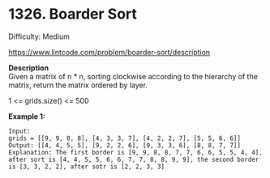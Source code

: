 # 1326. Boarder Sort

Difficulty: Medium

https://www.lintcode.com/problem/boarder-sort/description

**Description**  
Given a matrix of n * n, sorting clockwise according to the hierarchy of the matrix, return the matrix ordered by layer.

1 <= grids.size() <= 500

**Example 1:**
```
Input:
grids = [[9, 9, 8, 8], [4, 3, 3, 7], [4, 2, 2, 7], [5, 5, 6, 6]]
Output: [[4, 4, 5, 5], [9, 2, 2, 6], [9, 3, 3, 6], [8, 8, 7, 7]]
Explanation: The first border is [9, 9, 8, 8, 7, 7, 6, 6, 5, 5, 4, 4], after sort is [4, 4, 5, 5, 6, 6, 7, 7, 8, 8, 9, 9], the second border is [3, 3, 2, 2], after sotr is [2, 2, 3, 3]
```
